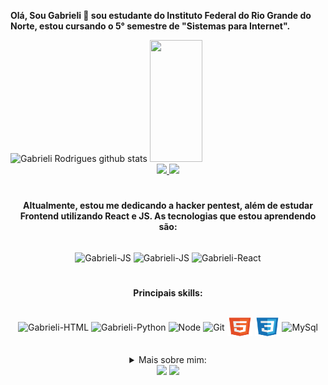 
**Olá, Sou Gabrieli 👋 sou estudante do Instituto Federal do Rio Grande do Norte, estou cursando o 5° semestre de "Sistemas para Internet".**

<div center="center">  
  <img width="49%" height="195px" src="https://github-readme-stats.vercel.app/api?username=marrigabi&show_icons=true&count_private=true&hide_border=true&title_color=A52A2A&icon_color=A52A2A&text_color=c9d1d9&bg_color=0d1117" alt="Gabrieli Rodrigues github stats" /> 
  <img width="41%" height="195px" src="https://github-readme-stats.vercel.app/api/top-langs/?username=marrigabi&layout=compact&hide_border=true&title_color=A52A2A&text_color=FFFF&bg_color=0d1117"/>
</div>

<div align="center">
  <a href="https://github.com/marrigabi">
  <img height="160em" src="https://github-readme-stats.vercel.app/api?username=marrigabi&show_icons=true&theme=dracula&include_all_commits=true&count_private=true"/>
  <img height="160em" src="https://github-readme-stats.vercel.app/api/top-langs/?username=marrigabi&layout=compact&langs_count=7&theme=dracula"/>
  </a>

#
**Altualmente, estou me dedicando a hacker pentest, além de estudar Frontend utilizando React e JS. As tecnologias que estou aprendendo são:**

<div style="display: inline_block"><br>
   <img align="center" alt="Gabrieli-JS" height="30" width="40" src="https://icongr.am/devicon/javascript-plain.svg?size=128&color=ecc6c6">
   <img align="center" alt="Gabrieli-JS" height="30" width="40" src="https://icongr.am/devicon/nodejs-plain.svg?size=128&color=ecc6c6">
    <img align="center" alt="Gabrieli-React" height="30" width="70" src="https://icongr.am/devicon/react-original.svg?size=128&color=ecc6c6">


#
**Principais skills:**
<div style="display: inline_block"><br>
  <img align="center" alt="Gabrieli-HTML" height="30" width="40" src="https://icongr.am/devicon/html5-plain.svg?size=128&color=ecc6c6">
  <img align="center" alt="Gabrieli-Python" height="30" width="40" src="https://icongr.am/devicon/python-plain.svg?size=128&color=ecc6c6">
  <img align="center" alt="Node" height="30" width="40" src="https://cdn.jsdelivr.net/gh/devicons/devicon/icons/nodejs/nodejs-original.svg" />
  <img  align="center" alt="Git" height="30" width="40" src="https://cdn.jsdelivr.net/gh/devicons/devicon/icons/git/git-original.svg" />  
  <img align="center" alt="HTML" height="30" width="40" src="https://raw.githubusercontent.com/devicons/devicon/master/icons/html5/html5-original.svg">
  <img align="center" alt="CSS" height="30" width="40" src="https://raw.githubusercontent.com/devicons/devicon/master/icons/css3/css3-original.svg">
   <img align="center" alt="MySql" height="80" width="70" src="https://cdn.jsdelivr.net/gh/devicons/devicon/icons/mysql/mysql-original-wordmark.svg" />

##
<details>
  <summary> Mais sobre mim: </summary>
  - Tenho 20 anos e vivo em Parnamirim/RN, Brasil; <br>
  - Meu passatempo favorito é assistir animes.
</details>
<div> 
  <a href="https://instagram.com/dabisea" target="_blank"><img src="https://img.shields.io/badge/-Instagram-%23E4405F?style=for-the-badge&logo=instagram&logoColor=white" target="_blank"></a>
  <a href = "mailto:gabrielimaria655@gmail.com"><img src="https://img.shields.io/badge/-Gmail-%23333?style=for-the-badge&logo=gmail&logoColor=white" target="_blank"></a>



